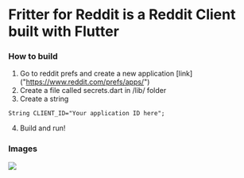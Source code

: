 # Fritter for Reddit is a Reddit Client built with Flutter

### How to build 
1. Go to reddit prefs and create a new application [link] ("https://www.reddit.com/prefs/apps/")
2. Create a file called secrets.dart in /lib/ folder
3. Create a string 

```String CLIENT_ID="Your application ID here";```

4. Build and run!

### Images
![](/images/img.jpg)
